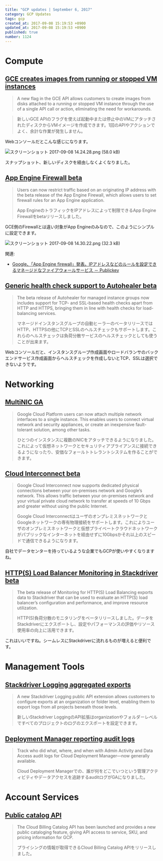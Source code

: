 ```yaml
---
title: "GCP updates | September 6, 2017"
category: GCP Updates
tags: gcp
created_at: 2017-09-08 15:19:53 +0900
updated_at: 2017-09-08 15:19:53 +0900
published: true
number: 1124
---
```


# Compute
## [GCE creates images from running or stopped VM instances](https://cloud.google.com/compute/docs/images/create-delete-deprecate-private-images#creating_a_custom_image)
> A new flag in the GCE API allows customers to create images from disks attached to a running or stopped VM instance through the use of a single API call or action, eliminating the need for workarounds.

> 新しいGCE APIのフラグを使えば起動中または停止中のVMにアタッチされたディスクからVMイメージを作成できます。1回のAPIやアクションでよく、余計な作業が発生しません。

Webコンソールだとこんな感じになります。

![スクリーンショット 2017-09-08 14.24.28.png (58.0 kB)](/images/2017/09/08/1.png)

スナップショット、新しいディスクを経由しなくよくなりました。

## [App Engine Firewall beta](https://cloud.google.com/appengine/docs/standard/python/creating-firewalls)
> Users can now restrict traffic based on an originating IP address with the beta release of the App Engine Firewall, which allows users to set firewall rules for an App Engine application.
>
> App EngineのトラフィックをIPアドレスによって制限できるApp Engine Firewallをbetaリリースしました。

GCE側のFirewallとは違い対象がApp Engineのみなので、このようにシンプルに設定できます。

![スクリーンショット 2017-09-08 14.30.22.png (32.3 kB)](/images/2017/09/08/2.png)

関連:

* [Google、「App Engine firewall」発表。IPアドレスなどのルールを設定できるマネージドなファイアウォールサービス － Publickey](http://www.publickey1.jp/blog/17/googleapp_engine_firewallip.html)

## [Generic health check support to Autohealer beta](https://cloud.google.com/compute/docs/instance-groups/creating-groups-of-managed-instances#monitoring_groups)
> The beta release of Autohealer for managed instance groups now includes support for TCP- and SSL-based health checks apart from HTTP and HTTPS, bringing them in line with health checks for load-balancing services.
>
> マネージドインスタンスグループの自動ヒーラーのベータリリースではHTTP、HTTPSの他にTCPとSSLのヘルスチェックもサポートします。これらのヘルスチェックは負荷分散サービスのヘルスチェックとしても使うことが出来ます。

Webコンソールだと、インスタンスグループ作成画面やロードバランサのバックエンドサービス作成画面からヘルスチェックを作成しないとTCP、SSLは選択できないようです。

# Networking
## [MultiNIC GA](https://cloud.google.com/compute/docs/create-use-multiple-interfaces)
> Google Cloud Platform users can now attach multiple network interfaces to a single instance. This enables users to connect virtual network and security appliances, or create an inexpensive fault-tolerant solution, among other tasks.
>
> ひとつのインスタンスに複数のNICをアタッチできるようになりました。これによって仮想ネットワークとセキュリティアプライアンスに接続できるようになったり、安価なフォールトトレラントシステムを作ることができます。

## [Cloud Interconnect beta](https://cloud.google.com/interconnect/docs/)
> Google Cloud Interconnect now supports dedicated physical connections between your on-premises network and Google’s network. This allows traffic between your on-premises network and your virtual private cloud network to transfer at speeds of 10 Gbps and greater without using the public Internet.
>
> Google Cloud InterconnectはユーザのオンプレミスネットワークとGoogleネットワークの専有物理接続をサポートします。これによりユーザのオンプレミスネットワークと仮想プライベートクラウドネットワークがパブリックなインターネットを経由せずに10Gbpsかそれ以上のスピードで通信できるようになります。

自社でデータセンターを持っているような企業でもGCPが使いやすくなりますね。

## [HTTP(S) Load Balancer Monitoring in Stackdriver beta](https://cloud.google.com/compute/docs/load-balancing/http/#monitoring)
> The beta release of Monitoring for HTTP(S) Load Balancing exports data to Stackdriver that can be used to evaluate an HTTP(S) load balancer’s configuration and performance, and improve resource utilization.
>
> HTTP(S)負荷分散のモニタリングをベータリリースしました。データをStackdriverにエクスポートし、設定やパフォーマンスの評価やリソース使用率の向上に活用できます。

これはいいですね。シームレスにStackdriverに流れるものが増えると便利です。

# Management Tools
## [Stackdriver Logging aggregated exports](https://cloud.google.com/logging/docs/export/aggregated_exports)
> A new Stackdriver Logging public API extension allows customers to configure exports at an organization or folder level, enabling them to export logs from all projects beneath those levels.
>
> 新しいStackdriver LoggingのAPI拡張はorganizationやフォルダーレベルですべてのプロジェクトのログのエクスポートを設定できます。

## [Deployment Manager reporting audit logs](https://cloud.google.com/logging/docs/audit/)
> Track who did what, where, and when with Admin Activity and Data Access audit logs for Cloud Deployment Manager—now generally available.
>
> Cloud Deployment Managerでの、誰が何をどこでいつという管理アクティビティやデータアクセスを追跡するauditログがGAになりました。

# Account Services
## [Public catalog API](https://cloud.google.com/billing/v1/how-tos/catalog-api)
> The Cloud Billing Catalog API has been launched and provides a new public cataloging feature, giving API access to service, SKU, and pricing information for GCP.
>
> プライシングの情報が取得できるCloud Billing Catalog APIをリリースしました。

